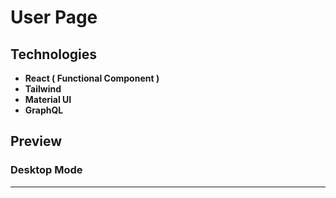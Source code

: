 # User Page

## Technologies

- **React ( Functional Component )**
- **Tailwind**
- **Material UI**
- **GraphQL**

## Preview
### Desktop Mode

---
